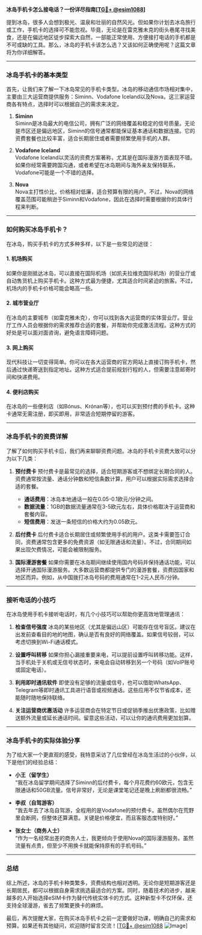 **冰岛手机卡怎么接电话？一份详尽指南[[TG💪+ @esim1088](https://t.me/s/esim1088)]**

提到冰岛，很多人会想到极光、温泉和壮丽的自然风光。但如果你计划去冰岛旅行或工作，手机卡的选择可不能忽视。毕竟，无论是在雷克雅未克的街头巷尾寻找美食，还是在偏远地区徒步探索大自然，一部能正常使用、方便接打电话的手机都是不可或缺的工具。那么，冰岛的手机卡该怎么选？又该如何正确使用呢？这篇文章将为你详细解答。

---

### 冰岛手机卡的基本类型

首先，让我们来了解一下冰岛常见的手机卡类型。冰岛的移动通信市场相对集中，主要由三大运营商提供服务：Siminn、Vodafone Iceland以及Nova。这三家运营商各有特点，选择时可以根据自己的需求来决定。

1. **Siminn**  
   Siminn是冰岛最大的电信公司，拥有广泛的网络覆盖和稳定的信号质量。无论是市区还是偏远地区，Siminn的信号通常都能保证基本通话和数据连接。它的资费套餐也比较丰富，适合长期居住或者需要频繁使用手机的人群。

2. **Vodafone Iceland**  
   Vodafone Iceland以灵活的资费方案著称，尤其是在国际漫游方面表现不错。如果你经常需要跨国沟通，或者希望在冰岛期间与海外亲友保持联系，Vodafone可能是一个不错的选择。

3. **Nova**  
   Nova主打性价比，价格相对低廉，适合预算有限的用户。不过，Nova的网络覆盖范围可能稍逊于Siminn和Vodafone，因此在选择时需要根据你的具体行程来判断。

---

### 如何购买冰岛手机卡？

在冰岛，购买手机卡的方式多种多样，以下是一些常见的途径：

#### 1. **机场购买**
   如果你是刚抵达冰岛，可以直接在国际机场（如凯夫拉维克国际机场）的营业厅或自动售货机上购买手机卡。这种方式最为便捷，尤其适合时间紧迫的旅客。不过，机场内的手机卡价格可能会略高一些。

#### 2. **城市营业厅**
   在冰岛的主要城市（如雷克雅未克），你可以找到各大运营商的实体营业厅。营业厅工作人员会根据你的需求推荐合适的套餐，并帮助你完成激活流程。这种方式的好处是可以面对面咨询，避免语言障碍问题。

#### 3. **网上购买**
   现代科技让一切变得简单。你可以在各大运营商的官方网站上直接订购手机卡，然后通过快递寄送到指定地址。这种方式适合提前规划行程的人，但需要注意邮寄时间和快递费用。

#### 4. **便利店购买**
   在冰岛的一些便利店（如Bónus、Krónan等），也可以买到预付费的手机卡。这种卡通常无需注册，即买即用，非常适合短期停留的游客。

---

### 冰岛手机卡的资费详解

了解了如何购买手机卡后，我们再来聊聊资费问题。冰岛的手机卡资费大致可以分为以下几类：

1. **预付费卡**
   预付费卡是最常见的选择，适合短期游客或不想绑定长期合同的人。资费通常按流量、通话分钟数和短信条数计算，用户可以根据实际需求选择合适的套餐。

   - **通话费用**：冰岛本地通话一般在0.05-0.1欧元/分钟之间。
   - **数据流量**：1GB的数据流量通常在3-5欧元左右，具体价格取决于运营商和套餐内容。
   - **短信费用**：发送一条短信的价格大约为0.05欧元。

2. **后付费卡**
   后付费卡适合长期居住或频繁使用手机的用户。这类卡需要签订合同，资费通常包含更多的免费资源（如无限通话和流量）。不过，合同期间如果出现欠费情况，可能会被限制服务。

3. **国际漫游套餐**
   如果你需要在冰岛期间继续使用国内号码并保持通话功能，可以选择开通国际漫游服务。大多数运营商都提供专门的漫游套餐，资费因国家和地区而异。例如，从中国拨打冰岛号码的费用通常在1-2元人民币/分钟。

---

### 接听电话的小技巧

在冰岛使用手机卡接听电话时，有几个小技巧可以帮助你更高效地管理通讯：

1. **检查信号强度**
   冰岛的某些地区（尤其是偏远山区）可能存在信号盲区。建议在出发前查看目的地的地图，确认是否有良好的网络覆盖。如果信号较弱，可以考虑切换到Wi-Fi通话模式。

2. **设置呼叫转移**
   如果你担心漏接重要来电，可以提前设置呼叫转移功能。这样，当手机处于关机或无信号状态时，来电会自动转移到另一个号码（如VoIP账号或固定电话）。

3. **利用即时通讯软件**
   即使没有足够的流量或信号，也可以借助WhatsApp、Telegram等即时通讯工具进行语音或视频通话。这些应用不仅节省成本，还能随时随地保持联络。

4. **关注运营商优惠活动**
   许多运营商会在特定节日或促销季推出优惠政策，比如赠送额外流量或延长通话时间。留意这些活动，可以让你的通讯费用更加划算。

---

### 冰岛手机卡的实际体验分享

为了给大家一个更直观的感受，我特意采访了几位曾经在冰岛生活过的小伙伴，以下是他们的经验总结：

- **小王（留学生）**  
  “我在冰岛留学期间选择了Siminn的后付费卡，每个月花费约60欧元，包含无限通话和50GB流量。信号非常好，无论是课堂笔记还是晚上刷剧都很流畅。”

- **李叔（自驾游客）**  
  “我去年去了冰岛自驾游，全程用的是Vodafone的预付费卡。虽然偶尔在荒野里会断网，但整体还算满意。关键是价格便宜，而且客服态度特别好。”

- **张女士（商务人士）**  
  “作为一名经常出差的商务人士，我更倾向于使用Nova的国际漫游服务。虽然流量有点贵，但至少不用换卡就能保持原有的手机号码。”

---

### 总结

综上所述，冰岛的手机卡种类繁多，资费结构也相对透明。无论你是短期游客还是长期居民，都可以根据自身需求挑选最适合的方案。同时，随着技术的进步，越来越多的人开始选择eSIM卡作为替代传统实体卡的方式。这种新型卡不仅环保，还支持全球漫游，省去了频繁更换卡的麻烦。

最后，再次提醒大家，在购买冰岛手机卡之前一定要做好功课，明确自己的需求和预算。如果还有其他疑问，欢迎随时留言交流！[[TG💪+ @esim1088](https://t.me/s/esim1088) ![Image](https://i.postimg.cc/4NQfJmqS/Snipaste-2025-05-13-00-14-12.png)]